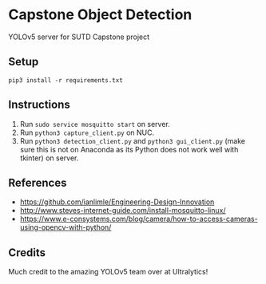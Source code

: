 # Capstone Object Detection
YOLOv5 server for SUTD Capstone project

## Setup
`pip3 install -r requirements.txt`

## Instructions
1. Run `sudo service mosquitto start` on server.
2. Run `python3 capture_client.py` on NUC.
3. Run `python3 detection_client.py` and `python3 gui_client.py` (make sure this is not on Anaconda as its Python does not work well with tkinter) on server.

## References
- https://github.com/ianlimle/Engineering-Design-Innovation
- http://www.steves-internet-guide.com/install-mosquitto-linux/
- https://www.e-consystems.com/blog/camera/how-to-access-cameras-using-opencv-with-python/

## Credits
Much credit to the amazing YOLOv5 team over at Ultralytics!